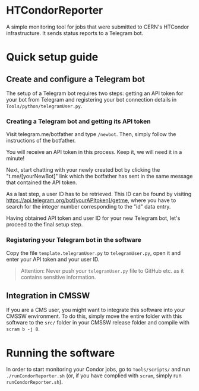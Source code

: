 # HTCondorReporter

A simple monitoring tool for jobs that were submitted to CERN's HTCondor infrastructure. It sends status reports to a Telegram bot.


# Quick setup guide


## Create and configure a Telegram bot

The setup of a Telegram bot requires two steps: getting an API token for your bot from Telegram and registering your bot connection details in `Tools/python/telegramUser.py`.

### Creating a Telegram bot and getting its API token

Visit telegram.me/botfather and type `/newbot`. Then, simply follow the instructions of the botfather.

You will receive an API token in this process. Keep it, we will need it in a minute!

Next, start chatting with your newly created bot by clicking the "t.me/[yourNewBot]" link which the botfather has sent in the same message that contained the API token.

As a last step, a user ID has to be retrieved. This ID can be found by visiting https://api.telegram.org/bot[yourAPItoken]/getme, where you have to search for the integer number corresponding to the "id" data entry.

Having obtained API token and user ID for your new Telegram bot, let's proceed to the final setup step.

### Registering your Telegram bot in the software

Copy the file `template.telegramUser.py` to `telegramUser.py`, open it and enter your API token and your user ID.

> Attention: Never push your `telegramUser.py` file to GitHub etc. as it contains sensitive information.


## Integration in CMSSW

If you are a CMS user, you might want to integrate this software into your CMSSW environment. To do this, simply move the entire folder with this software to the `src/` folder in your CMSSW release folder and compile with `scram b -j 8`.


# Running the software

In order to start monitoring your Condor jobs, go to `Tools/scripts/` and run
```./runCondorReporter.sh```
(or, if you have complied with `scram`, simply run `runCondorReporter.sh`).

